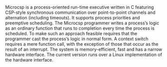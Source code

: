 Microcsp is a process-oriented run-time executive written in C featuring CSP-style synchronous communication over point-to-point channels and alternation (including timeouts). It supports process priorities and preemptive scheduling. The Microcsp programmer writes a process’s logic as an ordinary function that runs to completion every time the process is scheduled. To make such an approach feasible requires that the programmer cast the process’s logic in normal form. A context switch requires a mere function call, with the exception of those that occur as the result of an interrupt. The system is memory-efficient, fast and has a narrow hardware interface. The current version runs over a Linux implementation of the hardware interface.
